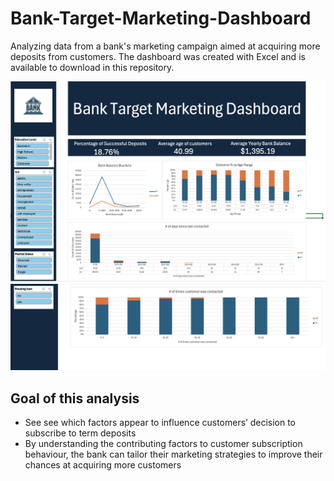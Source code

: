 # Bank-Target-Marketing-Dashboard
Analyzing data from a bank's marketing campaign aimed at acquiring more deposits from customers. The dashboard was created with Excel and is available to download in this repository.

![](./excel-dashboard-screenshot1.png)
![](./excel-dashboard-screenshot2.png)

## Goal of this analysis
* See see which factors appear to influence customers’ decision to subscribe to term deposits
* By understanding the contributing factors to customer subscription behaviour, the bank can tailor their marketing strategies to improve their chances at acquiring more customers
